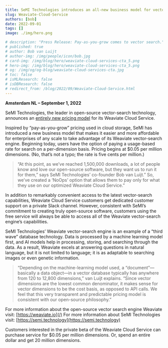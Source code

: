 ```yaml
---
title: SeMI Technologies introduces an all-new business model for vector search
slug: Weaviate-Cloud-Service
authors: [bob] 
date: 2022-09-01
tags: []
image: ./img/hero.png

# description: "Press Release: Pay-as-you-grow comes to vector search."
# published: true
# author: Bob van Luijt
# author-img: /img/people/icon/bob.jpg
# card-img: /img/blog/hero/weaviate-cloud-services-cta_5.png
# hero-img: /img/blog/hero/weaviate-cloud-services-cta_5.png
# og: /img/og/og-blog/weaviate-cloud-services-cta.jpg
# toc: false
# isMLResearch: false
# isDBResearch: false
# redirect_from: /blog/2022/09/Weaviate-Cloud-Service.html
---
```


**Amsterdam NL – September 1, 2022**
 
SeMI Technologies, the leader in open-source vector-search technology, announces an [entirely new pricing model](/pricing.html) for its Weaviate Cloud Service.
 
Inspired by “pay-as-you-grow” pricing used in cloud storage, SeMI has introduced a new business model that makes it easier and more affordable for enterprises of any scale to take advantage of its Weaviate vector-search engine. Beginning today, users have the option of paying a usage-based rate for search on a per-dimension basis. Pricing begins at $0.05 per million dimensions. (No, that’s not a typo; the rate is five cents per million.)
   
> “At this point, as we’ve reached 1,500,000 downloads, a lot of people know and love our open-source software, but they want us to run it for them,” says SeMI Technologies’ co-founder Bob van Luijt.” So, we’ve created a ‘NoOps’ option that allows them to pay only for what they use on our optimized Weaviate Cloud Service.”
 
In addition to remarkably convenient access to the latest vector-search capabilities, Weaviate Cloud Service customers get dedicated customer support on a private Slack channel. However, consistent with SeMI’s commitment to creating truly open-source software, customers using the free service will always be able to access all of the Weaviate vector-search engine’s capabilities.
 
SeMI Technologies’ Weaviate vector-search engine is an example of a “third wave” database technology. Data is processed by a machine learning model first, and AI models help in processing, storing, and searching through the data. As a result, Weaviate excels at answering questions in natural language, but it is not limited to language; it is as adaptable to searching images or even genetic information.  
 
> “Depending on the machine-learning model used, a “document”—basically a data object—in a vector database typically has anywhere from 120 to 12,800 dimensions,” van Luijt explains. “Since vector dimensions are the lowest common denominator, it makes sense for vector dimensions to be the cost basis, as opposed to API calls. We feel that this very transparent and predictable pricing model is consistent with our open-source philosophy.”

For more information about the open-source vector search engine Weaviate visit: [https://weaviate.io](/)
For more information about SeMI Technologies visit: [https://semi.technology](https://semi.technology)
 
Customers interested in the private beta of the Weaviate Cloud Service can purchase service for $0.05 per million dimensions. Or, spend an entire dollar and get 20 million dimensions.